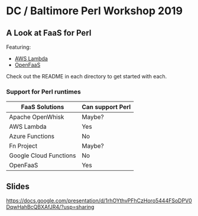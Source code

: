 # DC / Baltimore Perl Workshop 2019

## A Look at FaaS for Perl

Featuring:

- [AWS Lambda](./lambda/README.md)
- [OpenFaaS](./openfaas/README.md)

Check out the README in each directory to get started with each.

### Support for Perl runtimes

| FaaS Solutions         | Can support Perl |
|------------------------|------------------|
| Apache OpenWhisk       | Maybe?           |
| AWS Lambda             | Yes              |
| Azure Functions        | No               |
| Fn Project             | Maybe?           |
| Google Cloud Functions | No               |
| OpenFaaS               | Yes              |

## Slides

https://docs.google.com/presentation/d/1rhOYthvPFhCzHoro5444FSoDPV0DqwHahBcQBXAfJR4/?usp=sharing